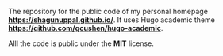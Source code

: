 The repository for the public code of my personal homepage **https://shagunuppal.github.io/**. It uses Hugo academic theme **https://github.com/gcushen/hugo-academic**.

Alll the code is public under the **MIT** license.
